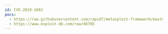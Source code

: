 ```yaml
---
id: CVE-2019-1663
pocs:
  - https://raw.githubusercontent.com/rapid7/metasploit-framework/master/modules/exploits/linux/http/cve_2019_1663_cisco_rmi_rce.rb
  - https://www.exploit-db.com/raw/46705
---
```

